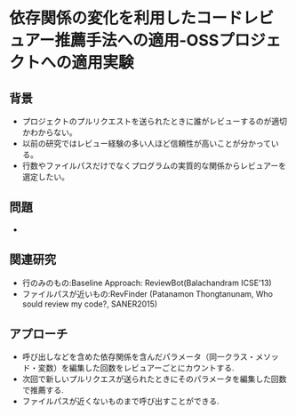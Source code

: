 # 依存関係の変化を利用したコードレビュアー推薦手法への適用-OSSプロジェクトへの適用実験

## 背景
* プロジェクトのプルリクエストを送られたときに誰がレビューするのが適切かわからない。
* 以前の研究ではレビュー経験の多い人ほど信頼性が高いことが分かっている。
* 行数やファイルパスだけでなくプログラムの実質的な関係からレビュアーを選定したい。

## 問題
* 

## 関連研究
* 行のみのもの:Baseline Approach: ReviewBot(Balachandram ICSE'13)
* ファイルパスが近いもの:RevFinder (Patanamon Thongtanunam, Who sould review my code?, SANER2015) 

## アプローチ
* 呼び出しなどを含めた依存関係を含んだパラメータ（同一クラス・メソッド・変数）を編集した回数をレビュアーごとにカウントする.
* 次回で新しいプルリクエスが送られたときにそのパラメータを編集した回数で推薦する.
* ファイルパスが近くないものまで呼び出すことができる.